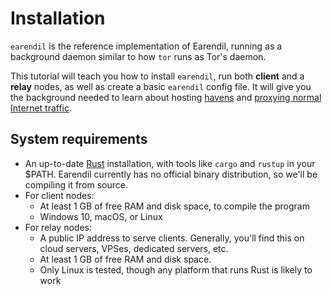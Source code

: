 # Installation

`earendil` is the reference implementation of Earendil, running as a background daemon similar to how `tor` runs as Tor's daemon.

This tutorial will teach you how to install `earendil`, run both **client** and a **relay** nodes, as well as create a basic `earendil` config file. It will give you the background needed to learn about hosting [havens](../using-havens.md) and [proxying normal Internet traffic](../browsing-web.md).

## System requirements

* An up-to-date [Rust](https://www.rust-lang.org/tools/install) installation, with tools like `cargo` and `rustup` in your $PATH. Earendil currently has no official binary distribution, so we'll be compiling it from source.
* For client nodes:
  * At least 1 GB of free RAM and disk space, to compile the program
  * Windows 10, macOS, or Linux
* For relay nodes:
  * A public IP address to serve clients. Generally, you'll find this on cloud servers, VPSes, dedicated servers, etc.
  * At least 1 GB of free RAM and disk space.
  * Only Linux is tested, though any platform that runs Rust is likely to work
